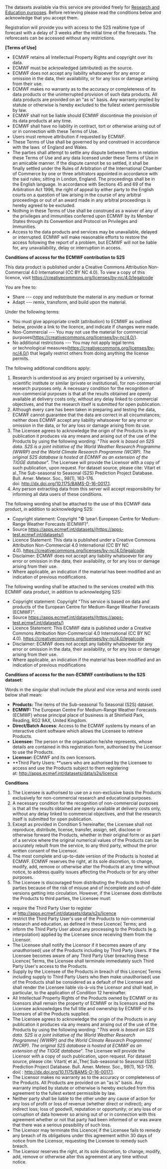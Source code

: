 


The datasets available via this service are provided freely
for [Research and Education
purposes](http://www.ecmwf.int/about/basic/governance/rules_of_distribution/index.html).
Before retrieving  please read the conditions below and
acknowledge that you accept them.

Registration will provide you with access to the S2S
realtime type of forecast with a delay of 3 weeks after the
initial time of the forecasts. The reforecasts can be accessed without
any restrictions.

**[Terms of Use]**

-   ECMWF retains all Intellectual Property Rights and copyright over
    its data.
-   ECMWF must be acknowledged (attributed) as the
    source.
-   ECMWF does not accept any liability whatsoever for any error or
    omission in the data, their availability, or for any loss or damage
    arising from their use.
-   ECMWF makes no warranty as to the accuracy or completeness of its
    data products or the uninterrupted provision of such data
    products. All data products are provided on an \"as is\" basis. Any
    warranty implied by statute or otherwise is hereby excluded to the
    fullest extent  permissible by law.
-   ECMWF shall not be liable should ECMWF discontinue the provision of
    its data products at any time.
-   ECMWF shall have no liability in contract, tort or otherwise
    arising out of or in connection with these Terms of
    Use.
-   Users must remove attribution if requested by ECMWF.
-   These Terms of Use shall be governed by and construed in accordance
    with the laws  of  England and Wales.
-   The parties shall attempt to settle any dispute between them in
    relation these Terms of Use and any data licensed under these Terms
    of Use in an amicable manner. If the dispute cannot be so settled,
    it shall be finally settled under the Rules of Arbitration of the
    International Chamber of Commerce by one or three arbitrators
    appointed in accordance with the said rules;  sitting in
    London, England. The proceedings shall be in the English language.
    In accordance with Sections 45 and 69 of the Arbitration Act 1996,
    the right of appeal by either party to the English courts on a
    question of law arising in the course of  any arbitral
    proceedings or out of an award made in any arbitral proceedings is
    hereby agreed to be excluded.
-   Nothing in these Terms of Use shall be construed as a waiver of any
    of the privileges and immunities conferred upon ECMWF by its Member
    States through its Convention and Protocol on Privileges and
    Immunities.
-   Access to the data products and services may be unavailable,
    delayed or interrupted.
    ECMWF will make reasonable efforts to restore the access following
    the report of a problem, but ECMWF will not be liable for, any
    unavailability, delay or interruption in access.

**Conditions of access for the ECMWF contribution to S2S**

This data product is published under a Creative Commons Attribution
Non-Commercial 4.0 International (CC BY NC 4.0). To view a copy of this
licence,
visit <https://creativecommons.org/licenses/by-nc/4.0/legalcode>

You are free to:

-   Share --- copy and redistribute the material in any medium or
    format
-   Adapt --- remix, transform, and build upon the
    material.

Under the following terms:

-   You must give appropriate credit (attribution) to ECMWF as outlined
    below, provide a link to the licence, and indicate if
    changes were made.
-   Non-Commercial --- You may not use the material for commercial
    purposes(https://creativecommons.org/licenses/by-nc/4.0/).
-   No additional restrictions --- You may not apply legal terms
    or technological
    measures(https://creativecommons.org/licenses/by-nc/4.0/) that
    legally restrict others from doing anything the license
    permits.

The following additional conditions apply: 

1.  Research is understood as any project organised by a
    university, scientific institute or similar (private or
    institutional), for non-commercial research purposes only. A
    necessary condition for the recognition of non-commercial purposes
    is that all the results obtained are openly available at delivery
    costs only, without any delay linked to commercial objectives, and
    that the research itself is submitted for open
    publication.
2.  Although every care has been taken in preparing and testing the
    data, ECMWF cannot guarantee that the data are correct in all
    circumstances; neither does ECMWF accept any liability whatsoever
    for any error or omission in the data, or for any loss or damage
    arising from its use.
3.  The Licensee agrees to acknowledge the origin of the Products in
    any publication it produces via any means and arising out of the use
    of the Products by using the following wording: "*This work is based
    on S2S data. S2S is a joint initiative of the World Weather Research
    Programme (WWRP) and the World Climate Research
    Programme (WCRP). The original S2S database is hosted at
    ECMWF as an extension of the TIGGE database*". The Licensee will
    provide the Licensor with a copy of such publication, upon request.
    For dataset source, please cite: Vitart et
    al.,The  Sub-seasonal to Seasonal (S2S)
    Prediction Project Database. Bull. Amer. Meteor. Soc., 98(1),
    163-176.
    doi: <http://dx.doi.org/10.1175/BAMS-D-16-0017.1>.
4.  Any person extracting data from this server will accept
    responsibility for informing all data users of these
    conditions.

The following wording shall be attached to the use of this ECMWF data
product, in addition to acknowledging S2S:

-   Copyright statement: Copyright \"© \year\ European Centre for
    Medium-Range Weather Forecasts (ECMWF)\".
-   Source https://apps.ecmwf.int/datasets/(https://apps-test.ecmwf.int/datasets/)
-   Licence Statement: This data is
    published under a Creative Commons Attribution Non-Commercial
    4.0 International (CC BY NC
    4.0). <https://creativecommons.org/licenses/by-nc/4.0/legalcode>
-   Disclaimer: ECMWF does not accept any liability whatsoever for any
    error or omission in the data, their availability, or for any loss
    or damage arising from their use.
-   Where applicable, an indication if the material has been modified
    and an indication of previous modifications.

The following wording shall be attached to the services created with
this ECMWF data product, in addition to acknowledging
S2S:

-   Copyright statement: Copyright \"This service is based on data and
    products of the European Centre for Medium-Range Weather Forecasts
    (ECMWF)\".
-   Source https://apps.ecmwf.int/datasets/(https://apps-test.ecmwf.int/datasets/)
-   Licence Statement: This ECMWF data is
    published under a Creative Commons Attribution Non-Commercial 4.0
    International (CC BY NC
    4.0). <https://creativecommons.org/licenses/by-nc/4.0/legalcode>
-   Disclaimer: ECMWF does not accept any liability whatsoever for any
    error or omission in the data, their availability, or for any loss
    or damage arising from their use.
-   Where applicable, an indication if the material has been modified
    and an indication of previous modifications




**Conditions of access for the non-ECMWF contributions to the S2S dataset:**

Words in the singular shall include the plural and vice versa and
words used below shall mean:

-   **Products:** The 
    items of the Sub-seasonal To Seasonal (S2S) dataset.
-   **ECMWF:** The 
    European Centre For Medium-Range Weather Forecasts (ECMWF) whose
    principal place of business is at Shinfield Park,
    Reading, RG2 9AX, United Kingdom.
-   **Direct/Batch Access**: Access to the ECMWF
    systems by means of an interactive client software which allows the
    Licensee to retrieve Products.
-   **Licensee:** The 
    person or the organisation he/she represents, whose
    details are contained in this registration form,
    authorised by the Licensor to use the
    Products.
-   **Licensor:** ECMWF and its own
    licensors.
-   **Third Party Users: **users who are
    authorised by the Licensee to access and use the Products
    subject to them registering
    at: <http://apps.ecmwf.int/datasets/data/s2s/licence>

**Conditions**

1.  The Licensee is authorised to use on a non-exclusive
    basis the Products exclusively for non-commercial research and
    educational purposes.
2.  A necessary condition for the recognition of non-commercial
    purposes is that all the results obtained are openly available at
    delivery costs only, without any delay linked to commercial
    objectives, and that the research itself is submitted for open
    publication.
3.  Except as provided in Condition 5 hereinafter, the Licensee shall
    not reproduce, distribute, license, transfer, assign, sell, disclose
    or otherwise forward the Products, whether in their original form or
    as part of a service where the original numerical values of the
    Products can be accurately rebuilt from the service,  to
    any third party, without the prior written consent of the
    Licensor.
4.  The most complete and up-to-date version of the Products is hosted
    at ECMWF. ECMWF reserves the right, at its sole discretion, to
    change, modify, add, remove or otherwise alter the Products at any
    time without notice, to address quality issues affecting the
    Products or for any other purposes.
5.  The Licensee is discouraged from distributing the Products to third
    parties because of the risk of misuse and of incomplete and
    out-of-date versions getting into circulation. However, if the
    Licensee does distribute the Products to third parties, the Licensee
    must:

-   require the Third Party  User to register
    at <http://apps.ecmwf.int/datasets/data/s2s/licence>
-   restrict the Third Party  User's use of the Products to
    non-commercial research and education, as defined in these
    Licence{  Terms; and
-   inform the Third Party  User about any processing to the
    Products (e.g. interpolation) applied by the Licensee since
    receiving them from the Licensor.
-   The Licensee shall notify the Licensor if it becomes aware of any
    unauthorised{  use of the Products including by Third Party
    Users. If the Licensee becomes aware of any Third Party 
    User breaching these Licence{  Terms, the Licensee shall
    terminate immediately such Third Party User's access to the
    Products.
-   Supply by the Licensee of the Products in breach of this
    Licence{  Terms including supply to Third Party Users who
    then make unauthorised{  use of the Products shall be
    considered as a default of the Licensee and shall render the
    Licensee liable vis-à-vis the Licensor and shall lead, in
    particular, to  the application of Condition 12
    hereinafter.
-   All Intellectual Property Rights of the Products owned by
    ECMWF  or its licensors shall remain the property of ECMWF
    or its licensors and the Licensee acknowledges the full title and
    ownership by ECMWF or its licensors of all the Products
    supplied.
-   The Licensee agrees to acknowledge the origin of the Products in
    any publication it produces via any means and arising out of the use
    of the Products by using the following wording: "*This work is based
    on S2S data. S2S is a joint initiative of the World Weather Research
    Programme{  (WWRP) and the World Climate Research
    Programme{  (WCRP). The original S2S database is hosted at
    ECMWF as an extension of the TIGGE database*". The Licensee will
    provide the Licensor with a copy of such publication, upon request.
    For dataset source, please cite: Vitart{  et
    al.,The{   Sub-seasonal to Seasonal (S2S)
    Prediction Project Database. Bull. Amer. Meteor. Soc., 98(1),
    163-176.
    doi{ : <http://dx.doi.org/10.1175/BAMS-D-16-0017.1>.
-   The Licensor makes no warranty as to the accuracy or completeness
    of the Products. All Products are provided on an \"as is\" basis.
    Any warranty implied by statute or otherwise is hereby excluded
    from this agreement to the fullest extent  permissible by
    law.
-   Neither party shall be liable to the other under any cause of
    action for any loss of profit or loss of revenue (whether direct or
    indirect); any indirect loss; loss of goodwill, reputation or
    opportunity; or any loss of or corruption of data however so arising
    out of or in connection with this agreement whether or not that
    party had been informed of or was aware that there was a serious
    possibility of such loss.
-   The Licensor may terminate this Licence{  if the Licensee
    fails to remedy any breach of its obligations under this agreement
    within 30 days of notice from the Licensor, requesting the Licensee
    to remedy such breach.
-   The Licensor reserves the right, at its sole discretion, to change,
    modify, add, remove or otherwise alter this agreement at any time
    without notice.

